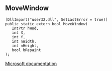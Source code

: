 ## MoveWindow

```
[DllImport("user32.dll", SetLastError = true)]
public static extern bool MoveWindow(
   IntPtr hWnd,
   int X,
   int Y,
   int nWidth,
   int nHeight,
   bool bRepaint
);
```

[Microsoft documentation](https://docs.microsoft.com/en-us/windows/win32/api/winuser/nf-winuser-movewindow)
